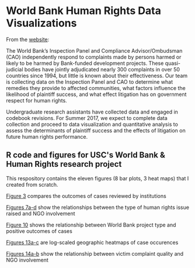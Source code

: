 # World Bank Human Rights Data Visualizations

From the [website](https://dornsife.usc.edu/spec/research/):

The World Bank’s Inspection Panel and Compliance Advisor/Ombudsman (CAO) independently respond to complaints made by persons harmed or likely to be harmed by Bank-funded development projects. These quasi-judicial bodies have jointly adjudicated nearly 300 complaints in over 50 countries since 1994, but little is known about their effectiveness. Our team is collecting data on the Inspection Panel and CAO to determine what remedies they provide to affected communities, what factors influence the likelihood of plaintiff success, and what effect litigation has on government respect for human rights.

Undergraduate research assistants have collected data and engaged in codebook revisions. For Summer 2017, we expect to complete data collection and proceed to data visualization and quantitative analysis to assess the determinants of plaintiff success and the effects of litigation on future human rights performance.

## R code and figures for USC's World Bank &amp; Human Rights research project

This respository contains the eleven figures (8 bar plots, 3 heat maps) that I created from scratch. 

[Figure 3](Figure%203) compares the outcomes of cases reviewed by institutions

[Figures 7a-d](Figures%207a-d) show the relationships between the type of human rights issue raised and NGO involvement

[Figure 10](Figure%2010) shows the relationship between World Bank project type and positive outcomes of cases

[Figures 13a-c](Figures%2013a-c) are log-scaled geographic heatmaps of case occurences 

[Figures 14a-b](Figures%2014a-b) show the relationship between victim complaint quality and NGO involvement

